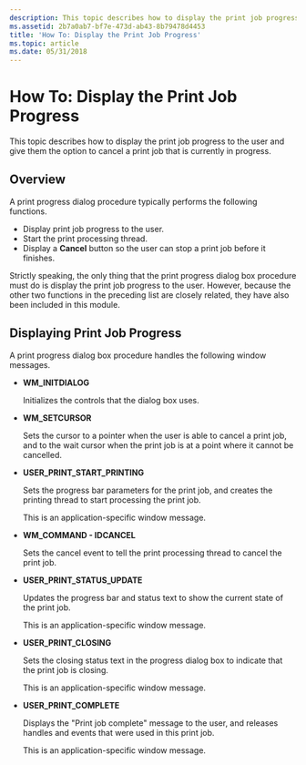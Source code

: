 ```yaml
---
description: This topic describes how to display the print job progress to the user and give them the option to cancel a print job that is currently in progress.
ms.assetid: 2b7a0ab7-bf7e-473d-ab43-8b79478d4453
title: 'How To: Display the Print Job Progress'
ms.topic: article
ms.date: 05/31/2018
---
```


# How To: Display the Print Job Progress

This topic describes how to display the print job progress to the user and give them the option to cancel a print job that is currently in progress.

## Overview

A print progress dialog procedure typically performs the following functions.

-   Display print job progress to the user.
-   Start the print processing thread.
-   Display a **Cancel** button so the user can stop a print job before it finishes.

Strictly speaking, the only thing that the print progress dialog box procedure must do is display the print job progress to the user. However, because the other two functions in the preceding list are closely related, they have also been included in this module.

## Displaying Print Job Progress

A print progress dialog box procedure handles the following window messages.

-   **WM\_INITDIALOG**

    Initializes the controls that the dialog box uses.

-   **WM\_SETCURSOR**

    Sets the cursor to a pointer when the user is able to cancel a print job, and to the wait cursor when the print job is at a point where it cannot be cancelled.

-   **USER\_PRINT\_START\_PRINTING**

    Sets the progress bar parameters for the print job, and creates the printing thread to start processing the print job.

    This is an application-specific window message.

-   **WM\_COMMAND - IDCANCEL**

    Sets the cancel event to tell the print processing thread to cancel the print job.

-   **USER\_PRINT\_STATUS\_UPDATE**

    Updates the progress bar and status text to show the current state of the print job.

    This is an application-specific window message.

-   **USER\_PRINT\_CLOSING**

    Sets the closing status text in the progress dialog box to indicate that the print job is closing.

    This is an application-specific window message.

-   **USER\_PRINT\_COMPLETE**

    Displays the "Print job complete" message to the user, and releases handles and events that were used in this print job.

    This is an application-specific window message.

 

 



